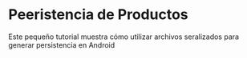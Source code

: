 # Peeristencia de Productos
Este pequeño tutorial muestra cómo utilizar archivos seralizados para generar persistencia en Android
